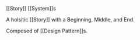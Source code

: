 [[Story]] [[System]]s

A holsitic [[Story]] with a Beginning, Middle, and End.

Composed of [[Design Pattern]]s.
